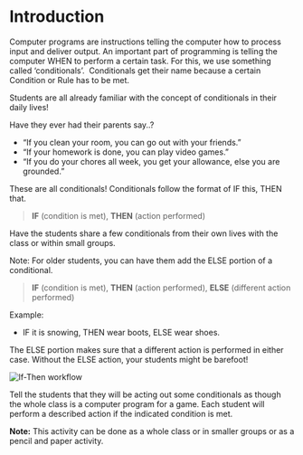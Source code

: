 # Introduction
Computer programs are instructions telling the computer how to process input and deliver output. 
An important part of programming is telling the computer WHEN to perform a certain task. 
For this, we use something called ‘conditionals’.  Conditionals get their name because a certain Condition or Rule has to be met.

Students are all already familiar with the concept of conditionals in their daily lives!

Have they ever had their parents say..?
* “If you clean your room, you can go out with your friends.”
* “If your homework is done, you can play video games.”
* “If you do your chores all week, you get your allowance, else you are grounded.”

These are all conditionals! Conditionals follow the format of IF this, THEN that.
>**IF** (condition is met), **THEN** (action performed)

Have the students share a few conditionals from their own lives with the class or within small groups.

Note: For older students, you can have them add the ELSE portion of a conditional.
>**IF** (condition is met), **THEN** (action performed), **ELSE** (different action performed)

Example:
* IF it is snowing, THEN wear boots, ELSE wear shoes.

The ELSE portion makes sure that a different action is performed in either case. Without the ELSE action, your students might be barefoot! 

![If-Then workflow](/static/courses/csintro/conditionals/if-then-workflow.png)

Tell the students that they will be acting out some conditionals as though the whole class is a computer program for a game. Each student will perform a described action if the indicated condition is met. 

**Note:** This activity can be done as a whole class or in smaller groups or as a pencil and paper activity.
